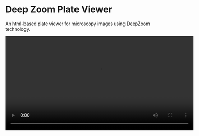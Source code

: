 # Deep Zoom Plate Viewer

An html-based plate viewer for microscopy images using [DeepZoom](https://en.wikipedia.org/wiki/Deep_Zoom) technology.

<video src='screencast/dzPlateViewer03.gif' width=590/>

## Big demo

A [demo](http://macdobry.net/deepzoomdemo/demoscreen/index.html) web-viewer of a **6 gigapixel** image montage created out of 12'300 1024x1024 pixel images.

The montage is an excerpt from a project between [Pertz Lab](https://www.pertzlab.net) at the University of Bern and the [Department of Pharmaceutical Sciences](https://pharma.unibas.ch/en/persons/eliane-garo/) at the University of Basel. We are looking for compounds that inhibit cell proliferation, one of the [hallmarks of cancer](https://en.wikipedia.org/wiki/The_Hallmarks_of_Cancer).

The images depict melanoma cells treated with various plant-derived compounds. The cells contain 3 fluorescent [biosensors](https://en.wikipedia.org/wiki/Biosensor) that emit light in their respective wavelengths when illuminated with a specific light frequency. One of the biosensors is used to locate the cells and to perform automatic [image segmentation](https://en.wikipedia.org/wiki/Image_segmentation). The other two biosensors sense and measure the activity of two important proteins, [ERK](https://en.wikipedia.org/wiki/Extracellular_signal-regulated_kinases) and [Akt](https://en.wikipedia.org/wiki/Protein_kinase_B), involved in cell proliferation. If a drug-candidate compound stops cell proliferation, we observe changes in biosensor fluorescence, which we can image and analyse.

The experiment is performed in a 384-well plate format, where each well contains cells subject to a different treatment. A camera mounted on a microscope takes the images (1024x1024 pixels) at 3 different wavelengths (3 channels) in 16 locations of a well (4x4 fields of view), and repeats the process for all 384 wells (24x16 wells).

The [demo](http://macdobry.net/deepzoomdemo/demoscreen/index.html) shows the result of imaging of one of such plates.

## Small demo

A [demo](http://macdobry.net/deepzoomdemo/demosite2x2/index.html) web-viewer with 2x2 wells, 4x4 FOVs per well.

A `zip` archive with a dataset used to produce that demo can be downloaded from [here](https://www.dropbox.com/s/5cmejgy9x21434n/demodata2x2.zip?dl=0).

A `zip` archive with a full demo website can be downloaded from [here](https://www.dropbox.com/s/lwycuvlqdtirvr8/demosite2x2.zip?dl=0).


## Building blocks

* [Python Deep Zoom Tools](https://github.com/openzoom/deepzoom.py) to generate an image montage and the `dzi` pyramid file/folder structure with png image tiles.
* [OpenSeadragon](https://openseadragon.github.io), an open-source, web-based viewer for high-resolution zoomable images, implemented in pure JavaScript, for desktop and mobile.
* [OpenSeadragon Filtering](https://github.com/usnistgov/OpenSeadragonFiltering) plugin with image filters to adjust contrast, brightness, levels in real time.
* [OpenSeadragon CanvasOverlay](https://github.com/altert/OpenSeadragonCanvasOverlay) plugin that adds the canvas overlay ability to OSD images.
* [Flat Design Icon](https://github.com/peterthomet/openseadragon-flat-toolbar-icons) set for the viewer.
* [Python Imaging Library](https://en.wikipedia.org/wiki/Python_Imaging_Library) and [imageio](https://pypi.org/project/imageio/) to read/write images.
* [D3.js](https://d3js.org/) for interactive data visualization.

## Content

* `scripts/makePlateMontageDZI.py`\
A Python script to convert individual `TIFF` image files into a `dzi` pyramid.
* `HTML-template`\
HTML template files with a basic single-channel viewer and a multi-channel viewer with real time image adjustments.
* `demosite2x2/openseadragon`\
OpenSeadragon Java Script viewer of `dzi` pyramids.
* `demosite2x2/openseadragonsiltering`\
An OpenSeadragon plugin with image filters.
* `demosite2x2/openseadragoncanvasoverlay`\
An OpenSeadragon plugin for adding canvas overlay to OSD images.
* `jscripts`\
JavaScript files used to create sliders and interactive heatmaps based on CSV data.

## Usage

Image files should follow the following naming convention:

```
A01f00d0.TIFF
A01f00d1.TIFF
...
B12f13d2.TIFF
```

Where:
* `A01, A02, ... B12, ...` is the well name,
* `f00, f01, ...` is the field of view,
* `d01, d02, ...` is the channel number.

The parameters `-p` and `-w` of the `scripts/makePlateMontageDZI.py` script prescribe the geometry of the plate and the well, respectively. For example, `-p 2 2 -w 4 4` define 2x2 wells and 4x4 FOVs per well. With this definition, the script assumes 64 images per channel. If an image is missing, the script will fill the gap with an empty image with an appropriate label.
The script adds grid lines to the composite image; thin lines are added between FOVs, thicker lines are added between wells. In addition, wells are labeled with well names.

The parameter `-r` of the `scripts/makePlateMontageDZI.py` script determines the number of threads to be used in creating the deepzoom pyramid, the default is 4.

To generate `dzi` image pyramids for both channels in the `../demosite2x2` folder from data in `../demodata2x2`, execute:

```
./makePlateMontageDZI.py -v -p 2 2 -w 4 4 -c 0 -f dzi_c0 -o ../demosite2x2 ../demodata2x2
./makePlateMontageDZI.py -v -p 2 2 -w 4 4 -c 1 -f dzi_c1 -o ../demosite2x2 ../demodata2x2
```
